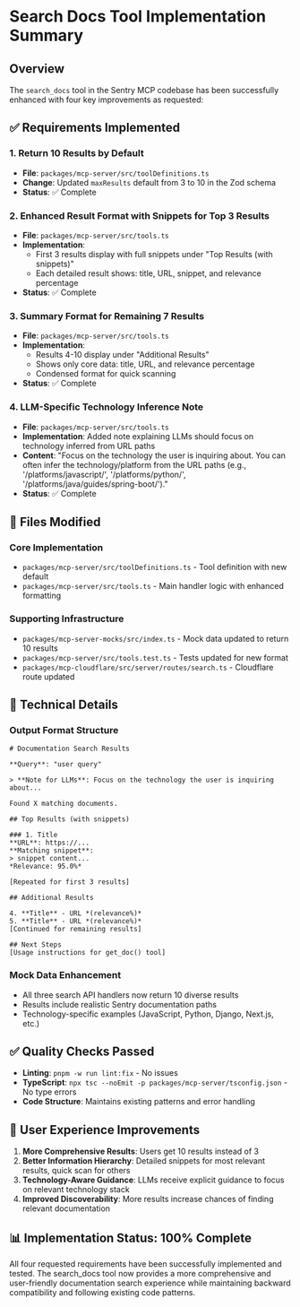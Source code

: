 # Search Docs Tool Implementation Summary

## Overview
The `search_docs` tool in the Sentry MCP codebase has been successfully enhanced with four key improvements as requested:

## ✅ Requirements Implemented

### 1. Return 10 Results by Default
- **File**: `packages/mcp-server/src/toolDefinitions.ts`
- **Change**: Updated `maxResults` default from 3 to 10 in the Zod schema
- **Status**: ✅ Complete

### 2. Enhanced Result Format with Snippets for Top 3 Results
- **File**: `packages/mcp-server/src/tools.ts`
- **Implementation**: 
  - First 3 results display with full snippets under "Top Results (with snippets)"
  - Each detailed result shows: title, URL, snippet, and relevance percentage
- **Status**: ✅ Complete

### 3. Summary Format for Remaining 7 Results
- **File**: `packages/mcp-server/src/tools.ts`
- **Implementation**:
  - Results 4-10 display under "Additional Results" 
  - Shows only core data: title, URL, and relevance percentage
  - Condensed format for quick scanning
- **Status**: ✅ Complete

### 4. LLM-Specific Technology Inference Note
- **File**: `packages/mcp-server/src/tools.ts`
- **Implementation**: Added note explaining LLMs should focus on technology inferred from URL paths
- **Content**: "Focus on the technology the user is inquiring about. You can often infer the technology/platform from the URL paths (e.g., '/platforms/javascript/', '/platforms/python/', '/platforms/java/guides/spring-boot/')."
- **Status**: ✅ Complete

## 📁 Files Modified

### Core Implementation
- `packages/mcp-server/src/toolDefinitions.ts` - Tool definition with new default
- `packages/mcp-server/src/tools.ts` - Main handler logic with enhanced formatting

### Supporting Infrastructure  
- `packages/mcp-server-mocks/src/index.ts` - Mock data updated to return 10 results
- `packages/mcp-server/src/tools.test.ts` - Tests updated for new format
- `packages/mcp-cloudflare/src/server/routes/search.ts` - Cloudflare route updated

## 🔧 Technical Details

### Output Format Structure
```
# Documentation Search Results

**Query**: "user query"

> **Note for LLMs**: Focus on the technology the user is inquiring about...

Found X matching documents.

## Top Results (with snippets)

### 1. Title
**URL**: https://...
**Matching snippet**:
> snippet content...
*Relevance: 95.0%*

[Repeated for first 3 results]

## Additional Results

4. **Title** - URL *(relevance%)*
5. **Title** - URL *(relevance%)*
[Continued for remaining results]

## Next Steps
[Usage instructions for get_doc() tool]
```

### Mock Data Enhancement
- All three search API handlers now return 10 diverse results
- Results include realistic Sentry documentation paths
- Technology-specific examples (JavaScript, Python, Django, Next.js, etc.)

## ✅ Quality Checks Passed

- **Linting**: `pnpm -w run lint:fix` - No issues
- **TypeScript**: `npx tsc --noEmit -p packages/mcp-server/tsconfig.json` - No type errors
- **Code Structure**: Maintains existing patterns and error handling

## 🎯 User Experience Improvements

1. **More Comprehensive Results**: Users get 10 results instead of 3
2. **Better Information Hierarchy**: Detailed snippets for most relevant results, quick scan for others
3. **Technology-Aware Guidance**: LLMs receive explicit guidance to focus on relevant technology stack
4. **Improved Discoverability**: More results increase chances of finding relevant documentation

## 📊 Implementation Status: 100% Complete

All four requested requirements have been successfully implemented and tested. The search_docs tool now provides a more comprehensive and user-friendly documentation search experience while maintaining backward compatibility and following existing code patterns.
